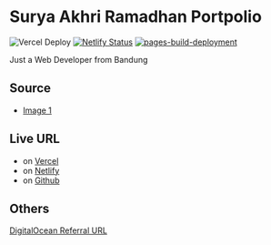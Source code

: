 # Surya Akhri Ramadhan Portpolio

![Vercel Deploy](https://deploy-badge.vercel.app/vercel/suryasarafe)
[![Netlify Status](https://api.netlify.com/api/v1/badges/1250ae4f-bce9-4930-b7c7-244ecb0bc3d2/deploy-status)](https://app.netlify.com/sites/suryasarafe/deploys)
[![pages-build-deployment](https://github.com/suryasarafe/suryasarafe.github.io/actions/workflows/pages/pages-build-deployment/badge.svg?branch=gh-pages)](https://github.com/suryasarafe/suryasarafe.github.io/actions/workflows/pages/pages-build-deployment)



Just a Web Developer from Bandung



## Source
- [Image 1](https://pngtree.com/freepng/illustration-of-a-man-working-on-a-laptop_5361915.html)

## Live URL

- on [Vercel](https://suryasarafe.vercel.app)
- on [Netlify](https://suryasarafe.netlify.app)
- on [Github](https://suryasarafe.github.com)


## Others
[DigitalOcean Referral URL](https://www.digitalocean.com/?refcode=5bfff24ae113)
